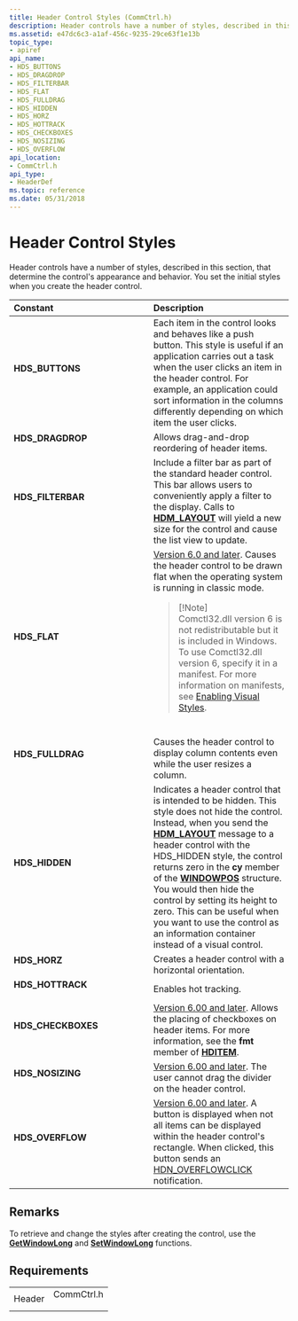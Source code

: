 ```yaml
---
title: Header Control Styles (CommCtrl.h)
description: Header controls have a number of styles, described in this section, that determine the control's appearance and behavior. You set the initial styles when you create the header control.
ms.assetid: e47dc6c3-a1af-456c-9235-29ce63f1e13b
topic_type:
- apiref
api_name:
- HDS_BUTTONS
- HDS_DRAGDROP
- HDS_FILTERBAR
- HDS_FLAT
- HDS_FULLDRAG
- HDS_HIDDEN
- HDS_HORZ
- HDS_HOTTRACK
- HDS_CHECKBOXES
- HDS_NOSIZING
- HDS_OVERFLOW
api_location:
- CommCtrl.h
api_type:
- HeaderDef
ms.topic: reference
ms.date: 05/31/2018
---
```


# Header Control Styles

Header controls have a number of styles, described in this section, that determine the control's appearance and behavior. You set the initial styles when you create the header control.



<table>
<colgroup>
<col style="width: 50%" />
<col style="width: 50%" />
</colgroup>
<thead>
<tr class="header">
<th style="text-align: left;">Constant</th>
<th style="text-align: left;">Description</th>
</tr>
</thead>
<tbody>
<tr class="odd">
<td style="text-align: left;"><span id="HDS_BUTTONS"></span><span id="hds_buttons"></span><dl> <dt><strong>HDS_BUTTONS</strong></dt> </dl></td>
<td style="text-align: left;">Each item in the control looks and behaves like a push button. This style is useful if an application carries out a task when the user clicks an item in the header control. For example, an application could sort information in the columns differently depending on which item the user clicks. <br/></td>
</tr>
<tr class="even">
<td style="text-align: left;"><span id="HDS_DRAGDROP"></span><span id="hds_dragdrop"></span><dl> <dt><strong>HDS_DRAGDROP</strong></dt> </dl></td>
<td style="text-align: left;">Allows drag-and-drop reordering of header items. <br/></td>
</tr>
<tr class="odd">
<td style="text-align: left;"><span id="HDS_FILTERBAR"></span><span id="hds_filterbar"></span><dl> <dt><strong>HDS_FILTERBAR</strong></dt> </dl></td>
<td style="text-align: left;">Include a filter bar as part of the standard header control. This bar allows users to conveniently apply a filter to the display. Calls to <a href="hdm-layout.md"><strong>HDM_LAYOUT</strong></a> will yield a new size for the control and cause the list view to update. <br/></td>
</tr>
<tr class="even">
<td style="text-align: left;"><span id="HDS_FLAT"></span><span id="hds_flat"></span><dl> <dt><strong>HDS_FLAT</strong></dt> </dl></td>
<td style="text-align: left;"><a href="common-control-versions.md">Version 6.0 and later</a>. Causes the header control to be drawn flat when the operating system is running in classic mode. <br/>
<blockquote>
[!Note]<br />
Comctl32.dll version 6 is not redistributable but it is included in Windows. To use Comctl32.dll version 6, specify it in a manifest. For more information on manifests, see <a href="cookbook-overview.md">Enabling Visual Styles</a>.
</blockquote>
<br/></td>
</tr>
<tr class="odd">
<td style="text-align: left;"><span id="HDS_FULLDRAG"></span><span id="hds_fulldrag"></span><dl> <dt><strong>HDS_FULLDRAG</strong></dt> </dl></td>
<td style="text-align: left;">Causes the header control to display column contents even while the user resizes a column. <br/></td>
</tr>
<tr class="even">
<td style="text-align: left;"><span id="HDS_HIDDEN"></span><span id="hds_hidden"></span><dl> <dt><strong>HDS_HIDDEN</strong></dt> </dl></td>
<td style="text-align: left;">Indicates a header control that is intended to be hidden. This style does not hide the control. Instead, when you send the <a href="hdm-layout.md"><strong>HDM_LAYOUT</strong></a> message to a header control with the HDS_HIDDEN style, the control returns zero in the <strong>cy</strong> member of the <a href="https://docs.microsoft.com/windows/win32/api/winuser/ns-winuser-windowpos"><strong>WINDOWPOS</strong></a> structure. You would then hide the control by setting its height to zero. This can be useful when you want to use the control as an information container instead of a visual control. <br/></td>
</tr>
<tr class="odd">
<td style="text-align: left;"><span id="HDS_HORZ"></span><span id="hds_horz"></span><dl> <dt><strong>HDS_HORZ</strong></dt> </dl></td>
<td style="text-align: left;">Creates a header control with a horizontal orientation. <br/></td>
</tr>
<tr class="even">
<td style="text-align: left;"><span id="HDS_HOTTRACK"></span><span id="hds_hottrack"></span><dl> <dt><strong>HDS_HOTTRACK</strong></dt> </dl></td>
<td style="text-align: left;">Enables hot tracking. <br/></td>
</tr>
<tr class="odd">
<td style="text-align: left;"><span id="HDS_CHECKBOXES"></span><span id="hds_checkboxes"></span><dl> <dt><strong>HDS_CHECKBOXES</strong></dt> </dl></td>
<td style="text-align: left;"><a href="common-control-versions.md">Version 6.00 and later</a>. Allows the placing of checkboxes on header items. For more information, see the <strong>fmt</strong> member of <a href="/windows/win32/api/commctrl/ns-commctrl-hditema"><strong>HDITEM</strong></a>.<br/></td>
</tr>
<tr class="even">
<td style="text-align: left;"><span id="HDS_NOSIZING"></span><span id="hds_nosizing"></span><dl> <dt><strong>HDS_NOSIZING</strong></dt> </dl></td>
<td style="text-align: left;"><a href="common-control-versions.md">Version 6.00 and later</a>. The user cannot drag the divider on the header control.<br/></td>
</tr>
<tr class="odd">
<td style="text-align: left;"><span id="HDS_OVERFLOW"></span><span id="hds_overflow"></span><dl> <dt><strong>HDS_OVERFLOW</strong></dt> </dl></td>
<td style="text-align: left;"><a href="common-control-versions.md">Version 6.00 and later</a>. A button is displayed when not all items can be displayed within the header control's rectangle. When clicked, this button sends an <a href="hdn-overflowclick.md">HDN_OVERFLOWCLICK</a> notification.<br/></td>
</tr>
</tbody>
</table>



## Remarks

To retrieve and change the styles after creating the control, use the [**GetWindowLong**](/windows/desktop/api/winuser/nf-winuser-getwindowlonga) and [**SetWindowLong**](/windows/desktop/api/winuser/nf-winuser-setwindowlonga) functions.

## Requirements



|                   |                                                                                       |
|-------------------|---------------------------------------------------------------------------------------|
| Header<br/> | <dl> <dt>CommCtrl.h</dt> </dl> |



 

